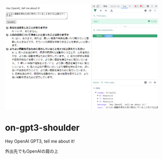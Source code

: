 ![on-gpt3-shoulder](https://github.com/go-numb/on-gpt3-shoulder/blob/master/static/thumb.png?raw=true)
# on-gpt3-shoulder
Hey OpenAI GPT3, tell me about it!

外出先でもOpenAIの肩の上